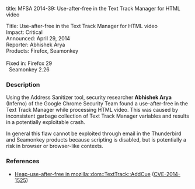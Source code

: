 title: MFSA 2014-39: Use-after-free in the Text Track Manager for HTML video

<p>
<span class="label">Title:</span>      Use-after-free in the Text Track Manager
for HTML video<br/>
<span class="label">Impact:</span>     Critical<br/>
<span class="label">Announced:</span>  April 29, 2014<br/>
<span class="label">Reporter:</span>   Abhishek Arya<br/>
<span class="label">Products:</span>   Firefox, Seamonkey<br/>
<br/>
<span class="label">Fixed in:</span>   Firefox 29<br/>
<span class="label">&#160;</span>      Seamonkey 2.26<br/>
</p>


<h3>Description</h3>

<p>Using the Address Sanitizer tool, security researcher <strong>Abhishek
Arya</strong> (Inferno) of the Google Chrome Security Team found a
use-after-free  in the Text Track Manager while processing HTML video. This was
caused by inconsistent garbage collection of Text Track Manager variables and
results in a potentially exploitable crash.
</p>

<p class="note">In general this flaw cannot be exploited through email in the
Thunderbird and Seamonkey products because scripting is disabled, but is
potentially a risk in browser or browser-like contexts.</p>

<h3>References</h3>

<ul>
  <li><a href="https://bugzilla.mozilla.org/show_bug.cgi?id=989210">
       Heap-use-after-free in mozilla::dom::TextTrack::AddCue</a> (<a href="http://cve.mitre.org/cgi-bin/cvename.cgi?name=CVE-2014-1525" class="ex-ref">CVE-2014-1525</a>)</li>
</ul>



